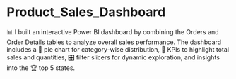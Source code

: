 # Product_Sales_Dashboard
📊 I built an interactive Power BI dashboard by combining the Orders and Order Details tables to analyze overall sales performance. The dashboard includes a 🥧 pie chart for category-wise distribution, 📌 KPIs to highlight total sales and quantities, 🎛️ filter slicers for dynamic exploration, and insights into the 🏆 top 5 states.
